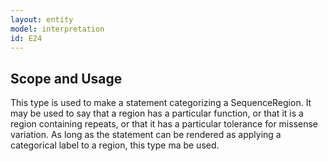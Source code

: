 ```yaml
---
layout: entity
model: interpretation
id: E24
---
```


Scope and Usage
----------------

This type is used to make a statement categorizing a SequenceRegion.   It may be used to say that a region has a particular function, or that it is a region containing repeats, or that it has a particular tolerance for missense variation.  As long as the statement can be rendered as applying a categorical label to a region, this type ma be used.

